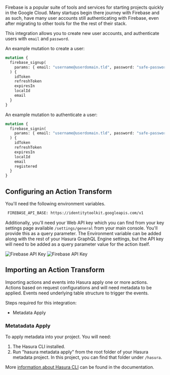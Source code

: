 Firebase is a popular suite of tools and services for starting projects quickly in the Google Cloud. Many startups begin there journey with Firebase and as such, have many user accounts still authenticating with Firebase, even after migrating to other tools for the the rest of their stack.

This integration allows you to create new user accounts, and authenticate users with `email` and `password`.

An example mutation to create a user:

```graphql
mutation {
  firebase_signup(
    params: { email: "username@userdomain.tld", password: "safe-password" }
  ) {
    idToken
    refreshToken
    expiresIn
    localId
    email
  }
}
```

An example mutation to authenticate a user:

```graphql
mutation {
  firebase_signin(
    params: { email: "username@userdomain.tld", password: "safe-password" }
  ) {
    idToken
    refreshToken
    expiresIn
    localId
    email
    registered
  }
}
```

## Configuring an Action Transform

You'll need the following environment variables.

```bash
 FIREBASE_API_BASE: https://identitytoolkit.googleapis.com/v1
```

Additionally, you'll need your Web API key which you can find from your key settings page available `/settings/general` from your main console. You'll provide this as a query parameter. The Environment variable can be added along with the rest of your Hasura GraphQL Engine settings, but the API key will need to be added as a query parameter value for the action itself.

![Firebase API Key](https://graphql-engine-cdn.hasura.io/assets/main-site/marketplace/firebase-guide-image-1.png)
![Firebase API Key](https://graphql-engine-cdn.hasura.io/assets/main-site/marketplace/firebase-guide-image-2.png)

## Importing an Action Transform

Importing actions and events into Hasura apply one or more actions. Actions based on request configurations and will need metadata to be applied. Events need underlying table structure to trigger the events.

Steps required for this integration:

- Metadata Apply

### Metatadata Apply

To apply metadata into your project. You will need:

1. The Hasura CLI installed.
2. Run "hasura metadata apply" from the root folder of your Hasura metadata project. In this project, you can find that folder under `/hasura`.

More [information about Hasura CLI](https://hasura.io/docs/latest/graphql/core/hasura-cli/index.html) can be found in the documentation.
